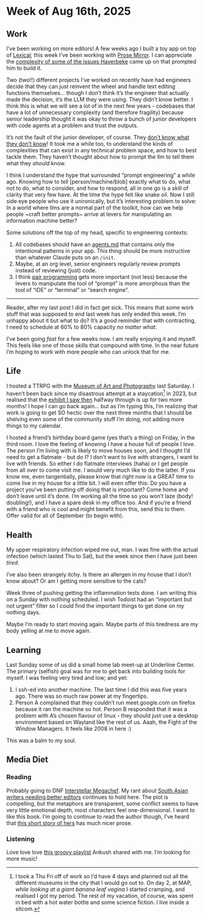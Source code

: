# Week of Aug 16th, 2025

## Work 

I’ve been working on more editors! A few weeks ago I built a toy app on top of [Lexical](https://lexical.dev/); this week I’ve been working with [Prose Mirror](https://prosemirror.net/). I can appreciate the [complexity of some of the issues Haverbeke](https://marijnhaverbeke.nl/blog/prosemirror.html) came up on that prompted him to build it. 

Two (two!!) different projects I’ve worked on recently have had engineers decide that they can just reinvent the wheel and handle text editing functions themselves... though I don’t think it’s the engineer that actually made the decision, it’s the LLM they were using. They didn’t know better. I think this is what we will see a lot of in the next few years - codebases that have a lot of unnecessary complexity (and therefore fragility) because senior leadership thought it was okay to throw a bunch of junior developers with code agents at a problem and trust the outputs.

It’s not the fault of the junior developer, of course. They [don’t know what they don’t know](https://en.wikipedia.org/wiki/Dunning%E2%80%93Kruger_effect)! It took me a while too, to understand the kinds of complexities that can exist in any technical problem space, and how to best tackle them. They haven’t thought about how to prompt the llm to tell them what they *should* know. 

I think I understand the hype that surrounded “prompt engineering” a while ago. Knowing how to tell [person/machine/blob] exactly what to do, what not to do, what to consider, and how to respond, all in one go is a skill of clarity that very few have. At the time the hype felt like snake oil. Now I still side eye people who use it unironically, but it’s interesting problem to solve: In a world where llms are a normal part of the toolkit, how can we help people ~craft better prompts~ arrive at levers for manipulating an information machine better? 

Some solutions off the top of my head, specific to engineering contexts:
1. All codebases should have an [agents.md](https://agent-rules.org/) that contains only the intentional patterns in your app. This thing should be more instructive than whatever Claude puts on an `/init`. 
2. Maybe, at an org level, senior engineers regularly review prompts instead of reviewing (just) code. 
3. I think [pair programming](https://martinfowler.com/articles/on-pair-programming.html) gets more important (not less) because the levers to manipulate the tool of “prompt” is more amorphous than the tool of “IDE” or “terminal” or “search engine”.
 
 ---
 
 Reader, after my last post I did in fact get sick. This means that some work stuff that was supposed to end last week has only ended this week. I’m unhappy about it but what to do? It’s a good reminder that with contracting, I need to schedule at 60% to 80% capacity *no matter what*. 
 
I’ve been going *fast* for a few weeks now. I am really enjoying it and myself. This feels like one of those skills that compound with time. In the near future I’m hoping to work with more people who can unlock that for me.

## Life 

I hosted a TTRPG with the [Museum of Art and Photography](https://map-india.org/) last Saturday. I haven’t been back since my disastrous attempt at a staycation[^1] in 2023, but realised that the [exhibit I saw then](https://map-india.org/exhibition/visible-invisible/) halfway through is up for two more months! I hope I can go back again... but as I’m typing this, I’m realizing that work is going to get SO hectic over the next three months that I should be shelving even some of the community stuff I’m doing, not adding more things to my calendar.

I hosted a friend’s birthday board game (yes that’s a thing) on Friday, in the third room. I love the feeling of knowing I have a house full of people I love. The person I’m living with is likely to move houses soon, and I thought I’d need to get a flatmate - but do I? I don’t want to live with strangers, I want to live with friends. So either I do flatmate interviews (haha) or I get people from all over to come visit me. I would very much like to do the latter. If you know me, even tangentially, please know that right now is a GREAT time to come live in my house for a little bit. I will even offer this: Do you have a project you’ve been putting off doing that is important? Come home and don’t leave until it’s done. I’m working all the time so you won’t laze (body! doubling!), and I have a spare desk in my office too. And if you’re a friend with a friend who is cool and might benefit from this, send this to them. Offer valid for all of September (to begin with).

## Health

My upper respiratory infection wiped me out, man. I was fine with the actual infection (which lasted Thu to Sat), but the week since then I have just been *tired*. 

I’ve also been strangely itchy. Is there an allergen in my house that I don’t know about? Or am I getting more sensitive to the cats?

Week three of pushing getting the inflammation tests done. I am writing this on a Sunday with nothing scheduled. I wish Todoist had an “important but not urgent” filter so I could find the important things to get done on my nothing days.

Maybe I’m ready to start moving again. Maybe parts of this tiredness are my body yelling at me to move again. 

## Learning

Last Sunday some of us did a small home lab meet-up at Underline Center. The primary (selfish) goal was for me to get back into building tools for myself. I was feeling very tired and low; and yet:
1. I ssh-ed into another machine. The last time I did this was five years ago. There was so much raw power at my fingertips.
2. Person A complained that they couldn’t run meet.google.com on firefox because it ran the machine so hot. Person B responded that it was a problem with A’s chosen flavour of linux - they should just use a desktop environment based on Wayland like the rest of us. Aaah, the Fight of the Window Managers. It feels like 2008 in here :)

This was a balm to my soul.

## Media Diet

### Reading

Probably going to DNF [Interstellar Megachef](https://www.goodreads.com/book/show/207299482-interstellar-megachef). My rant about [South Asian writers needing better editors](https://tanvibhakta.mataroa.blog/blog/week-of-july-16th-2025/) continues to hold here. The plot is compelling, but the metaphors are transparent, some conflict seems to have very little emotional depth, most characters feel one-dimensional. I want to like this book. I’m going to continue to read the author though, I’ve heard that [this short story of hers](https://storythings.com/work/your-cup-runneth-over/) has much nicer prose.

### Listening 

Love love love [this groovy playlist](https://open.spotify.com/playlist/0duSO2mEYuv0g3yLaSQL4J?si=UYTTy7jLQMmdisKOcdxZ6g&pi=ebnqvzBmRG-Gi) Ankush shared with me. I’m looking for more music! 



[^1]: I took a Thu Fri off of work so I’d have 4 days and planned out all the different museums in the city that I would go out to. On day 2, at MAP, *while looking at a giant banana leaf vagina* I started cramping, and realised I got my period. The rest of my vacation, of course, was spent in bed with a hot water bottle and some science fiction. I live inside a sitcom.
